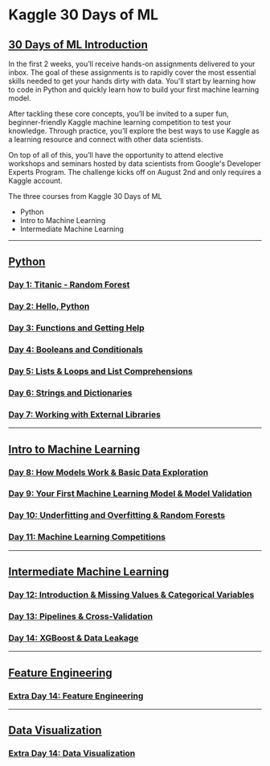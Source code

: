 # Kaggle 30 Days of ML

## [30 Days of ML Introduction](https://www.kaggle.com/thirty-days-of-ml)

In the first 2 weeks, you’ll receive hands-on assignments delivered to your inbox. The goal of these assignments is to rapidly cover the most essential skills needed to get your hands dirty with data. You'll start by learning how to code in Python and quickly learn how to build your first machine learning model.

After tackling these core concepts, you’ll be invited to a super fun, beginner-friendly Kaggle machine learning competition to test your knowledge. Through practice, you’ll explore the best ways to use Kaggle as a learning resource and connect with other data scientists.

On top of all of this, you’ll have the opportunity to attend elective workshops and seminars hosted by data scientists from Google's Developer Experts Program. The challenge kicks off on August 2nd and only requires a Kaggle account.

The three courses from Kaggle 30 Days of ML
- Python
- Intro to Machine Learning
- Intermediate Machine Learning

---

## [Python](https://www.kaggle.com/learn/python)

### [Day 1: Titanic - Random Forest](./Day-1)

### [Day 2: Hello, Python](./Day-2)

### [Day 3: Functions and Getting Help](./Day-3)

### [Day 4: Booleans and Conditionals](./Day-4)

### [Day 5: Lists & Loops and List Comprehensions](./Day-5)

### [Day 6: Strings and Dictionaries](./Day-6)

### [Day 7: Working with External Libraries](./Day-7)

---

## [Intro to Machine Learning](https://www.kaggle.com/learn/intro-to-machine-learning)

### [Day 8: How Models Work & Basic Data Exploration](./Day-8)

### [Day 9: Your First Machine Learning Model & Model Validation](./Day-9)

### [Day 10: Underfitting and Overfitting & Random Forests](./Day-10)

### [Day 11: Machine Learning Competitions](./Day-11)

---

## [Intermediate Machine Learning](https://www.kaggle.com/learn/intermediate-machine-learning)

### [Day 12: Introduction & Missing Values & Categorical Variables](./Day-12)

### [Day 13: Pipelines & Cross-Validation](./Day-13)

### [Day 14: XGBoost & Data Leakage](./Day-14)

---

## [Feature Engineering](https://www.kaggle.com/learn/feature-engineering)

### [Extra Day 14: Feature Engineering](./Extra-Day-14)

---

## [Data Visualization](https://www.kaggle.com/learn/data-visualization)

### [Extra Day 14: Data Visualization](./Extra-Day-19)
